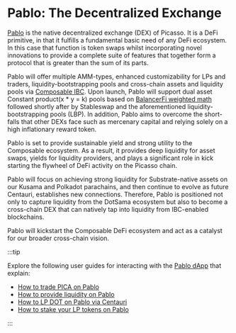 # Pablo: The Decentralized Exchange

[Pablo](https://www.pablo.finance/) is the native decentralized exchange (DEX) of Picasso. It is a DeFi primitive, in that it fulfills a fundamental basic need of any DeFi ecosystem. In this case that function is token swaps whilst incorporating novel innovations to provide a complete suite of features that together form a protocol that is greater than the sum of its parts. 

Pablo will offer multiple AMM-types, enhanced customizability for LPs and traders, liquidity-bootstrapping pools and 
cross-chain assets and liquidity pools via [Composable IBC](../products/compsable-ibc.md).
Upon launch, Pablo will support dual asset Constant product(x * y = k) pools based on [BalancerFi weighted math]
followed shortly after by Stableswap and the aforementioned liquidity-bootstrapping pools (LBP). 
In addition, Pablo aims to overcome the short-falls that other DEXs face such as mercenary capital
and relying solely on a high inflationary reward token. 

Pablo is set to provide sustainable yield and strong utility to the Composable ecosystem. 
As a result, it provides deep liquidity for asset swaps, yields for liquidity providers, 
and plays a significant role in kick starting the flywheel of DeFi activity on the Picasso chain. 

Pablo will focus on achieving strong liquidity for Substrate-native assets on our Kusama and Polkadot parachains, and then continue to evolve as future Centauri, establishes new connections. Therefore, Pablo is positioned not only to capture liquidity from the DotSama ecosystem but also to become a cross-chain DEX that can natively tap into liquidity from IBC-enabled blockchains. 


Pablo will kickstart the Composable DeFi ecosystem and act as a catalyst for our broader cross-chain vision.

[BalancerFi weighted math]: https://docs.balancer.fi/reference/math/weighted-math.html#weighted-math

:::tip

Explore the following user guides for interacting with the [Pablo dApp](https://www.app.pablo.finance/) that explain:

- [How to trade PICA on Pablo](../user-guides/how-to-trade-pica-on-pablo.md)
- [How to provide liquidity on Pablo](../user-guides/how-to-provide-liquidity.md)
- [How to LP DOT on Pablo via Centauri](../user-guides/centauri-guide.md)
- [How to stake your LP tokens on Pablo](../user-guides/how-to-provide-liquidity.md) 

:::
